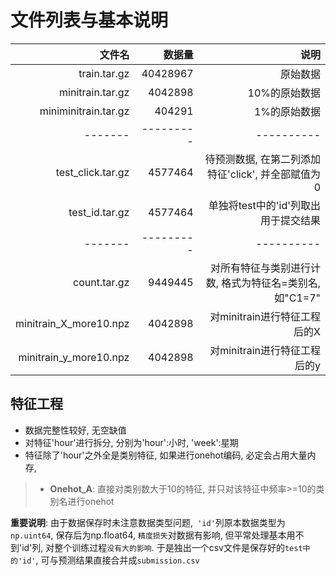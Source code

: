 # 文件列表与基本说明
| 文件名 | 数据量 | 说明 | 
| -: | -: | -: | 
|train.tar.gz | 40428967 | 原始数据 |
|minitrain.tar.gz | 4042898 | 10%的原始数据|
|miniminitrain.tar.gz | 404291 | 1%的原始数据|
|-------|---------|----------|
|test_click.tar.gz | 4577464 | 待预测数据, 在第二列添加特征'click', 并全部赋值为0|
|test_id.tar.gz | 4577464 | 单独将test中的'id'列取出用于提交结果|
|-------|---------|----------|
|count.tar.gz| 9449445 |对所有特征与类别进行计数, 格式为特征名=类别名, 如"C1=7"|
|minitrain_X_more10.npz | 4042898 |对minitrain进行特征工程后的X|
|minitrain_y_more10.npz | 4042898 | 对minitrain进行特征工程后的y|

## 特征工程

- 数据完整性较好, 无空缺值
- 对特征'hour'进行拆分, 分别为'hour':小时, 'week':星期
- 特征除了'hour'之外全是类别特征, 如果进行onehot编码, 必定会占用大量内存, 

> - **Onehot_A**: 直接对类别数大于10的特征, 并只对该特征中频率>=10的类别名进行onehot

**重要说明**: 由于数据保存时未注意数据类型问题,` 'id'`列原本数据类型为`np.uint64`, 保存后为np.float64, `精度损失`对数据有影响, 但平常处理基本用不到'id'列, 对整个训练过程`没有大的影响`. 于是独出一个csv文件是保存好的`test中的'id'`, 可与预测结果直接合并成`submission.csv`

